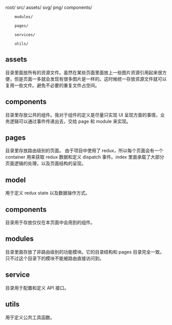 root/
    src/
        assets/
            svg/
            png/
        components/

        modules/

        pages/
        
        services/

        utils/

## assets 
目录里面放所有的资源文件。虽然在某些页面里面放上一些图片资源引用起来很方便，但是页面一多就会发现有很多图片是一样的。这时候统一存放资源文件就可以复用一些文件。避免不必要的重复文件占空间。
## components 
目录里存放公共的组件。我对于组件的定义是尽量只实现 UI 呈现方面的事情，业务逻辑可以通过事件传递出去，交给 page 和 module 来实现。
## pages 
目录里存放路由级别的页面。
由于项目中使用了 redux，所以每个页面会有一个 container 用来获取 redux 数据和定义 dispatch 事件。index 里面承载了大部分页面逻辑的处理，以及页面结构的呈现。
## model 
用于定义 redux state 以及数据操作方式。
## components 
目录用于存放仅仅在本页面中会用到的组件。
## modules 
目录里面存放了非路由级别的功能模块。它的目录结构和 pages 目录完全一致。只不过这个目录下的模块不能被路由直接访问到。
## service 
目录用于配置和定义 API 接口。
## utils 
用于定义公共工具函数。
